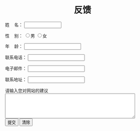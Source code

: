 <html>
<head>
<title>用户反馈页面</title>
</head>
<body>
<h1 align=center>反馈</h1>
<form method="post" >
<p>姓&nbsp;&nbsp;&nbsp;&nbsp;名：
<input type="text" class=txt size="12" maxlength="20" name="username" />
</p><p>性&nbsp;&nbsp;&nbsp;&nbsp;别：
<input type="radio" value="male" />男
<input type="radio" value="female" />女
</p><p>年&nbsp;&nbsp;&nbsp;&nbsp;龄：
<input type="text" class=txt name="age"  />
</p>
<p>联系电话：
<input type="text" class=txt name="tel" />
</p><p>电子邮件：
<input type="text" class=txt name="email" />
</p><p>联系地址：
<input type="text"  class=txt name="address" />
</p>
<p>
请输入您对网站的建议<br>
<textarea name="yourworks" cols ="50" rows = "5"></textarea>
<br>
<input type="submit" name="submit" value="提交"/>
<input type="reset" name="reset" value="清除" />
</p>
</form>
</body>
</html>
